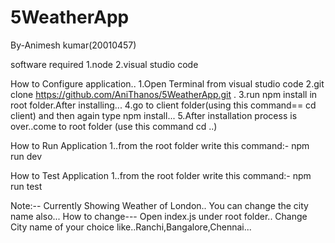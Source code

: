 # 5WeatherApp
By-Animesh kumar(20010457)

software required
1.node
2.visual studio code

How to Configure application..
1.Open Terminal from visual studio code
2.git clone https://github.com/AniThanos/5WeatherApp.git .
3.run npm install in root folder.After installing...
4.go to client folder(using this command== cd client) and then again type npm install...
5.After installation process is over..come to root folder (use this command cd ..)
  
How to Run Application
1..from the root folder write this command:-
      npm run dev
      
How to Test Application
1..from the root folder write this command:-
npm run test


Note:--
Currently Showing Weather of London..
You can change the city name also...
How to change---
Open index.js under root folder..
Change City name of your choice like..Ranchi,Bangalore,Chennai...
